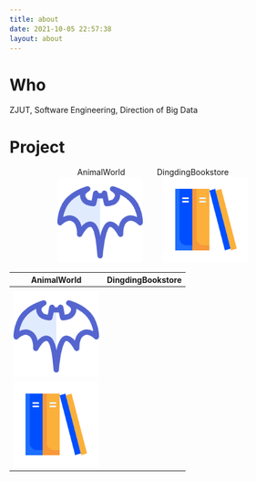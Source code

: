 ```yaml
---
title: about
date: 2021-10-05 22:57:38
layout: about
---
```


# Who
ZJUT, Software Engineering, Direction of Big Data

# Project
<div align="center">
    AnimalWorld<span>&emsp;&emsp;&emsp;&emsp;</span>DingdingBookstore</br>
    <span>&emsp;&emsp;</span>
    <a href="https://kk1024.cool/AnimalWorld/">
    <img height="150px" src="https://github.com/Kukukukiki192/TyporaImg/raw/main/img/sharpicons_Bat.png" /></a>
    <span>&emsp;&emsp;</span>
    <a href="https://kk1024.cool/DingdingBookstore/">
    <img height="150px" src="https://github.com/Kukukukiki192/TyporaImg/raw/main/img/book.png" /></a>
    <span>&emsp;&emsp;</span>
</div>

|AnimalWorld|DingdingBookstore|
|-|-|
|<a href="https://kk1024.cool/AnimalWorld/">
    <img height="150px" src="https://github.com/Kukukukiki192/TyporaImg/raw/main/img/sharpicons_Bat.png" /></a>|<a href="https://kk1024.cool/DingdingBookstore/">
    <img height="150px" src="https://github.com/Kukukukiki192/TyporaImg/raw/main/img/book.png" /></a>|
